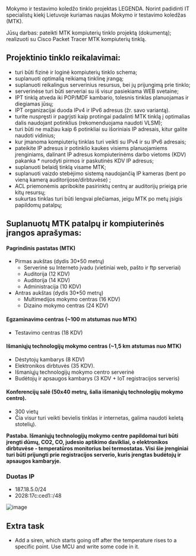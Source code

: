 Mokymo ir testavimo koledžo tinklo projektas
LEGENDA. Norint padidinti IT specialistų kiekį Lietuvoje kuriamas naujas Mokymo ir testavimo koledžas (MTK).

Jūsų darbas:
pateikti MTK kompiuterių tinklo projektą (dokumentą);
realizuoti su Cisco Packet Tracer MTK kompiuterių tinklą.

## Projektinio tinklo reikalavimai: ##
* turi būti fizinė ir loginė kompiuterių tinklo schema;
* suplanuoti optimalią reikiamą tinklinę įrangą;
* suplanuoti reikalingus serverinius resursus, bei jų prijungimą prie tinklo;
* serverinėse turi būti serveriai su iš visur pasiekiama WEB svetaine;
* IPT tinklą atveda iki POP/MDF kambario, tolesnis tinklas planuojamas ir diegiamas jūsų;
* IPT organizacijai duoda IPv4 ir IPv6 adresus (žr. savo variantą).
* turite nuspręsti ir pagrįsti kaip protingai padalinti MTK tinklą į optimalias dalis naudojant potinklius (rekomenduojama naudoti VLSM);
* turi būti ne mažiau kaip 6 potinkliai su išoriniais IP adresais, kitur galite naudoti vidinius;
* kur įmanoma kompiuterių tinklas turi veikti su  IPv4 ir su IPv6 adresais;
* pateikite IP adresus ir potinklio kaukes visiems planuojamiems įrenginiams, dalinant IP adresus kompiuterinėms darbo vietoms (KDV) pakanka * nurodyti pirmos ir paskutinės KDV IP adresus;
* suplanuoti belaidį tinklą visame MTK;
* suplanuoti vaizdo stebėjimo sistemą naudojančią IP kameras  (bent po vieną kamerą auditorijose/dirbtuvėse) ;
* ACL priemonėmis apribokite pasirinktų centrų ar auditorijų prieigą prie kitų resursų;
* sukurtas tinklas turi būti lengvai plečiamas, jeigu MTK po metų įsigis papildomų patalpų;

## Suplanuotų MTK patalpų ir kompiuterinės įrangos aprašymas: ##

#### Pagrindinis pastatas (MTK) ####
* Pirmas aukštas (dydis 30*50 metrų)
  * Serverinė su Interneto įvadu (vietiniai web, pašto ir ftp serveriai)
  * Auditorija (12 KDV)
  * Auditorija (14 KDV)
  * Administracija (10 KDV)
* Antras aukštas (dydis 30*50 metrų)
  * Multimedijos mokymo centras (16 KDV)
  * Dizaino mokymo centras (24 KDV)

#### Egzaminavimo centras (~100 m atstumas nuo MTK) #####
* Testavimo centras (18 KDV)

#### Išmaniųjų technologijų mokymo centras (~1,5 km atstumas nuo MTK) ####
* Dėstytojų kambarys (8 KDV)
* Elektronikos dirbtuvės (35 KDV).  
* Išmaniųjų technologijų mokymo centro serverinė
* Budėtojų ir apsaugos kambarys (3 KDV + IoT registracijos serveris)

#### Konferencijų salė (50x40 metrų, šalia išmaniųjų technologijų mokymo centro). ####
* 300 vietų
* Čia visur turi veikti bevielis tinklas ir internetas, galima naudoti keletą stotelių). 

**Pastaba. Išmaniųjų technologijų mokymo centre papildomai turi būti įrengti dūmų, CO2, CO, judesio aptikimo davikliai, o elektronikos dirbtuvėse - temperatūros monitorius bei termostatas. Visi šie įrenginiai turi būti prijungti prie registracijos serverio, kuris įrengtas budėtojų ir apsaugos kambaryje.**

### Duotas IP ###
* 187.18.5.0/24
* 2028:17c:ced1::/48

![image](https://github.com/Deminalla/Computer-Network/assets/65849358/0f9ebcc9-9ff4-4026-9856-9daa8e1e021a)

## Extra task ##
* Add a siren, which starts going off after the temperature rises to a specific point. Use MCU and write some code in it.
